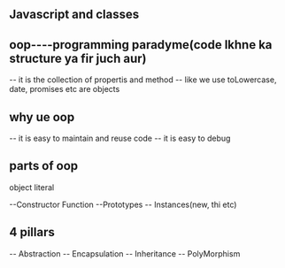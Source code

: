 ## Javascript and classes

## oop----programming paradyme(code lkhne ka structure ya fir juch aur)
-- it is the collection of propertis and method
-- like we use toLowercase, date, promises etc are objects

## why ue oop
-- it is easy to maintain and reuse code
-- it is easy to debug

## parts of oop
object literal

--Constructor Function
--Prototypes
-- Instances(new, thi etc)


## 4 pillars 
-- Abstraction
-- Encapsulation
-- Inheritance
-- PolyMorphism


